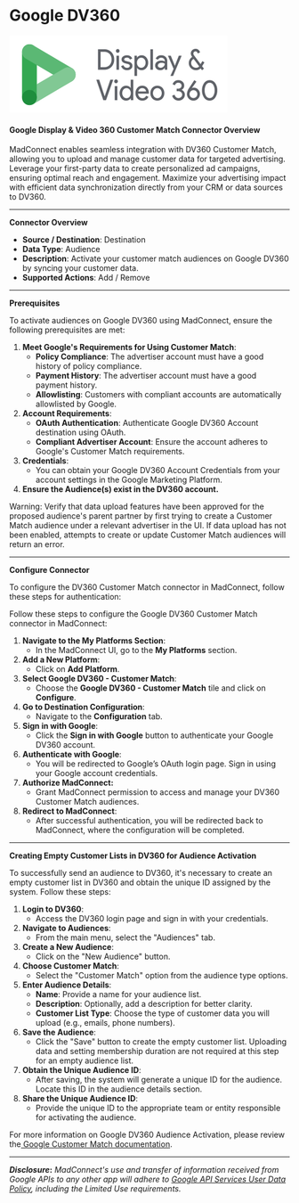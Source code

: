 # Google DV360

![](<.gitbook/assets/image (24).png>)

#### Google Display & Video 360 Customer Match Connector Overview

MadConnect enables seamless integration with DV360 Customer Match, allowing you to upload and manage customer data for targeted advertising. Leverage your first-party data to create personalized ad campaigns, ensuring optimal reach and engagement. Maximize your advertising impact with efficient data synchronization directly from your CRM or data sources to DV360.

***

**Connector Overview**

* **Source / Destination**: Destination
* **Data Type**: Audience
* **Description**: Activate your customer match audiences on Google DV360 by syncing your customer data.
* **Supported Actions**: Add / Remove

***

**Prerequisites**

To activate audiences on Google DV360 using MadConnect, ensure the following prerequisites are met:

1. **Meet Google's Requirements for Using Customer Match**:
   * **Policy Compliance**: The advertiser account must have a good history of policy compliance.
   * **Payment History**: The advertiser account must have a good payment history.
   * **Allowlisting**: Customers with compliant accounts are automatically allowlisted by Google.
2. **Account Requirements**:
   * **OAuth Authentication**: Authenticate Google DV360 Account destination using OAuth.
   * **Compliant Advertiser Account**: Ensure the account adheres to Google's Customer Match requirements.
3. **Credentials**:
   * You can obtain your Google DV360 Account Credentials from your account settings in the Google Marketing Platform.
4. **Ensure the Audience(s) exist in the DV360 account.**

Warning: Verify that data upload features have been approved for the proposed audience's parent partner by first trying to create a Customer Match audience under a relevant advertiser in the UI. If data upload has not been enabled, attempts to create or update Customer Match audiences will return an error.

***

**Configure Connector**

To configure the DV360 Customer Match connector in MadConnect, follow these steps for authentication:

Follow these steps to configure the Google DV360 Customer Match connector in MadConnect:

1. **Navigate to the My Platforms Section**:
   * In the MadConnect UI, go to the **My Platforms** section.
2. **Add a New Platform**:&#x20;
   * Click on **Add Platform**.
3. **Select Google DV360 - Customer Match**:&#x20;
   * Choose the **Google DV360 - Customer Match** tile and click on **Configure**.
4. **Go to Destination Configuration**:&#x20;
   * Navigate to the **Configuration** tab.
5. **Sign in with Google**:&#x20;
   * Click the **Sign in with Google** button to authenticate your Google DV360 account.
6. **Authenticate with Google**:&#x20;
   * You will be redirected to Google’s OAuth login page. Sign in using your Google account credentials.
7. **Authorize MadConnect:**&#x20;
   * Grant MadConnect permission to access and manage your DV360 Customer Match audiences.
8. **Redirect to MadConnect**:&#x20;
   * After successful authentication, you will be redirected back to MadConnect, where the configuration will be completed.

***

**Creating Empty Customer Lists in DV360 for Audience Activation**

To successfully send an audience to DV360, it's necessary to create an empty customer list in DV360 and obtain the unique ID assigned by the system. Follow these steps:

1. **Login to DV360**:
   * Access the DV360 login page and sign in with your credentials.
2. **Navigate to Audiences**:
   * From the main menu, select the "Audiences" tab.
3. **Create a New Audience**:
   * Click on the "New Audience" button.
4. **Choose Customer Match**:
   * Select the "Customer Match" option from the audience type options.
5. **Enter Audience Details**:
   * **Name**: Provide a name for your audience list.
   * **Description**: Optionally, add a description for better clarity.
   * **Customer List Type**: Choose the type of customer data you will upload (e.g., emails, phone numbers).
6. **Save the Audience**:
   * Click the "Save" button to create the empty customer list. Uploading data and setting membership duration are not required at this step for an empty audience list.
7. **Obtain the Unique Audience ID**:
   * After saving, the system will generate a unique ID for the audience. Locate this ID in the audience details section.
8. **Share the Unique Audience ID**:
   * Provide the unique ID to the appropriate team or entity responsible for activating the audience.

For more information on Google DV360 Audience Activation, please review the[ Google Customer Match documentation](https://developers.google.com/display-video/api/guides/audiences/upload-customer-match).

***

_**Disclosure**_**:** _MadConnect's use and transfer of information received from Google APIs to any other app will adhere to_ [_Google API Services User Data Policy_](https://developers.google.com/terms/api-services-user-data-policy#additional\_requirements\_for\_specific\_api\_scopes)_, including the Limited Use requirements._
